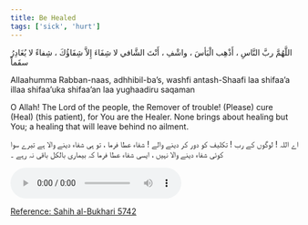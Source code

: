 ```yaml
---
title: Be Healed
tags: ['sick', 'hurt']
---
```


<p class="amiri-regular text-3xl py-4 leading-[4.6rem]">اللَّهُمَّ ربَّ النَّاسِ ، أَذْهِب الْبَأسَ ، واشْفِ ، أَنْتَ الشَّافي لا شِفَاءَ إِلاَّ شِفَاؤُكَ ، شِفاءً لا يُغَادِرُ سقَماً</p>

<p class="text-[21px] py-4 leading-loose" style="direction:ltr;">Allaahumma Rabban-naas, adhhibil-ba’s, washfi antash-Shaafi laa shifaa’a illaa shifaa’uka shifaa’an laa yughaadiru saqaman</p>

<p class="text-xl py-4 leading-loose" style="direction:ltr;">O Allah! The Lord of the people, the Remover of trouble! (Please) cure (Heal) (this patient), for You are the Healer. None brings about healing but You; a healing that will leave behind no ailment.</p>

<p class="noto-nastaliq text-[18px] py-2 leading-[4rem]">اے اللہ ! لوگوں کے رب ! تکلیف کو دور کر دینے والے ! شفاء عطا فرما ، تو ہی شفاء دینے والا ہے تیرے سوا کوئی شفاء دینے والا نہیں ، ایسی شفاء عطا فرما کہ بیماری بالکل باقی نہ رہے ۔</p>

<div class="justify-between ltr:grid sm:flex my-6"><audio src="https://raw.githubusercontent.com/imrofayel/Sujood/main/audios/Be%20Healed.mp3" controls></audio>

<a href="https://sunnah.com/bukhari:5742"><p class="text-[18px] py-4 leading-loose underline underline-offset-[10px] decoration-wavy transform hover:scale-[1.03] duration-500 ease-in-out" style="direction:ltr;">Reference: Sahih al-Bukhari 5742</p></a>

</div>